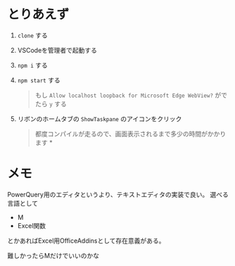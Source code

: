 # とりあえず

1. `clone` する
1. VSCodeを管理者で起動する
1. `npm i` する
1. `npm start` する

    > もし `Allow localhost loopback for Microsoft Edge WebView?` がでたら `y` する

1. リボンのホームタブの `ShowTaskpane` のアイコンをクリック

    > 都度コンパイルが走るので、画面表示されるまで多少の時間がかかります *

# メモ

PowerQuery用のエディタというより、テキストエディタの実装で良い。
選べる言語として

* M
* Excel関数

とかあればExcel用OfficeAddinsとして存在意義がある。

難しかったらMだけでいいのかな
